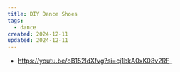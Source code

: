 ```yaml
---
title: DIY Dance Shoes
tags:
  - dance
created: 2024-12-11
updated: 2024-12-11
---
```

- https://youtu.be/oB152ldXfvg?si=cj1bkA0xK08v2RF_
